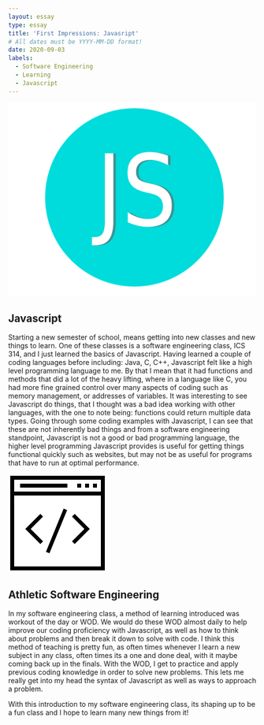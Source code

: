 ```yaml
---
layout: essay
type: essay
title: 'First Impressions: Javasript'
# All dates must be YYYY-MM-DD format!
date: 2020-09-03
labels:
  - Software Engineering
  - Learning
  - Javascript
---
```


<img class="ui tiny left floated image" src="../images/jsicon.png">

## Javascript
  Starting a new semester of school, means getting into new classes and new things to learn. One of these classes is a software engineering class, ICS 314, and I just learned the basics of Javascript. Having learned a couple of coding languages before including: Java, C, C++, Javascript felt like a high level programming language to me. By that I mean that it had functions and methods that did a lot of the heavy lifting, where in a language like C, you had more fine grained control over many aspects of coding such as memory management, or addresses of variables. It was interesting to see Javascript do things, that I thought was a bad idea working with other languages, with the one to note being: functions could return multiple data types. Going through some coding examples with Javascript, I can see that these are not inherently bad things and from a software engineering standpoint, Javascript is not a good or bad programming language, the higher level programming Javascript provides is useful for getting things functional quickly such as websites, but may not be as useful for programs that have to run at optimal performance.

<img class="ui tiny left floated image" src="../images/codingicon.png">

## Athletic Software Engineering
  In my software engineering class, a method of learning introduced was workout of the day or WOD. We would do these WOD almost daily to help improve our coding proficiency with Javascript, as well as how to think about problems and then break it down to solve with code. I think this method of teaching is pretty fun, as often times whenever I learn a new subject in any class, often times its a one and done deal, with it maybe coming back up in the finals. With the WOD, I get to practice and apply previous coding knowledge in order to solve new problems. This lets me really get into my head the syntax of Javascript as well as ways to approach a problem.


With this introduction to my software engineering class, its shaping up to be a fun class and I hope to learn many new things from it!
